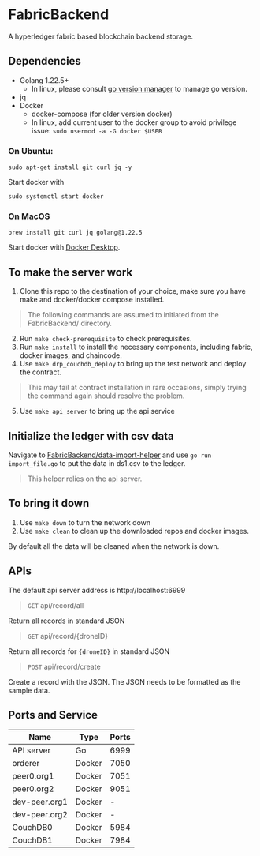 # FabricBackend
A hyperledger fabric based blockchain backend storage.

## Dependencies

+ Golang 1.22.5+
  + In linux, please consult [go version manager](https://github.com/moovweb/gvm) to manage go version. 
+ jq
+ Docker
  + docker-compose (for older version docker)
  + In linux, add current user to the docker group to avoid privilege issue: ```sudo usermod -a -G docker $USER```


### On Ubuntu:
```
sudo apt-get install git curl jq -y
```
Start docker with 
```
sudo systemctl start docker
```

### On MacOS
```
brew install git curl jq golang@1.22.5
```
Start docker with [Docker Desktop](https://www.docker.com/).


## To make the server work
1. Clone this repo to the destination of your choice, make sure you have make and docker/docker compose installed.
> The following commands are assumed to initiated from the FabricBackend/ directory.
2. Run `make check-prerequisite` to check prerequisites. 
3. Run `make install` to install the necessary components, including fabric, docker images, and chaincode.
4. Use `make drp_couchdb_deploy` to bring up the test network and deploy the contract.
> This may fail at contract installation in rare occasions, simply trying the command again should resolve the problem.
5. Use `make api_server` to bring up the api service

## Initialize the ledger with csv data
Navigate to [FabricBackend/data-import-helper](./data-import-helper) and use `go run import_file.go` to put the data in ds1.csv to the ledger.
> This helper relies on the api server.

## To bring it down
1. Use `make down` to turn the network down
2. Use `make clean` to clean up the downloaded repos and docker images.

By default all the data will be cleaned when the network is down.

## APIs

The default api server address is http://localhost:6999

> `GET` api/record/all

Return all records in standard JSON

> `GET` api/record/{droneID}

Return all records for `{droneID}` in standard JSON

> `POST` api/record/create

Create a record with the JSON. The JSON needs to be formatted as the sample data.

<!-- 
In construction
> `GET` api/record/{selectorString} 

Return records with selector specified by {selectorString} -->

## Ports and Service
|Name|Type|Ports|
|----|----|-----|
|API server|Go|6999|
|orderer|Docker|7050|
|peer0.org1|Docker|7051|
|peer0.org2|Docker|9051|
|dev-peer.org1|Docker|-
|dev-peer.org2|Docker|-
|CouchDB0|Docker|5984|
|CouchDB1|Docker|7984|